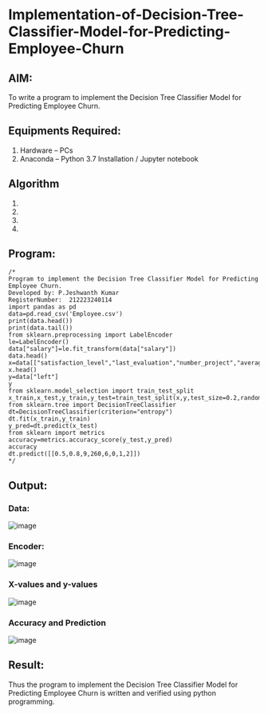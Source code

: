 # Implementation-of-Decision-Tree-Classifier-Model-for-Predicting-Employee-Churn

## AIM:
To write a program to implement the Decision Tree Classifier Model for Predicting Employee Churn.

## Equipments Required:
1. Hardware – PCs
2. Anaconda – Python 3.7 Installation / Jupyter notebook

## Algorithm
1. 
2. 
3. 
4. 

## Program:
```
/*
Program to implement the Decision Tree Classifier Model for Predicting Employee Churn.
Developed by: P.Jeshwanth Kumar
RegisterNumber:  212223240114
import pandas as pd
data=pd.read_csv('Employee.csv')
print(data.head())
print(data.tail())
from sklearn.preprocessing import LabelEncoder
le=LabelEncoder()
data["salary"]=le.fit_transform(data["salary"])
data.head()
x=data[["satisfaction_level","last_evaluation","number_project","average_montly_hours","time_spend_company","Work_accident","promotion_last_5years","salary"]]
x.head()
y=data["left"]
y
from sklearn.model_selection import train_test_split
x_train,x_test,y_train,y_test=train_test_split(x,y,test_size=0.2,random_state=100)
from sklearn.tree import DecisionTreeClassifier
dt=DecisionTreeClassifier(criterion="entropy")
dt.fit(x_train,y_train)
y_pred=dt.predict(x_test)
from sklearn import metrics
accuracy=metrics.accuracy_score(y_test,y_pred)
accuracy
dt.predict([[0.5,0.8,9,260,6,0,1,2]])
*/
```

## Output:
### Data:
![image](https://github.com/Jeshwanthkumarpayyavula/Implementation-of-Decision-Tree-Classifier-Model-for-Predicting-Employee-Churn/assets/145742402/fbee3684-7675-41ee-882a-23a35298abe3)
### Encoder:
![image](https://github.com/Jeshwanthkumarpayyavula/Implementation-of-Decision-Tree-Classifier-Model-for-Predicting-Employee-Churn/assets/145742402/e5b1cfe0-435a-4a40-b537-f81daf2497dc)
### X-values and y-values
![image](https://github.com/Jeshwanthkumarpayyavula/Implementation-of-Decision-Tree-Classifier-Model-for-Predicting-Employee-Churn/assets/145742402/b7dbbf0a-176b-42f8-9c05-bae5f811696c)
### Accuracy and Prediction
![image](https://github.com/Jeshwanthkumarpayyavula/Implementation-of-Decision-Tree-Classifier-Model-for-Predicting-Employee-Churn/assets/145742402/bef4cc93-2dd4-47d8-9d9b-bc8f528e1e71)




## Result:
Thus the program to implement the  Decision Tree Classifier Model for Predicting Employee Churn is written and verified using python programming.

